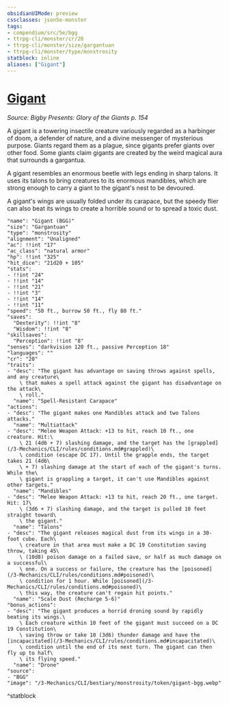 ```yaml
---
obsidianUIMode: preview
cssclasses: json5e-monster
tags:
- compendium/src/5e/bgg
- ttrpg-cli/monster/cr/20
- ttrpg-cli/monster/size/gargantuan
- ttrpg-cli/monster/type/monstrosity
statblock: inline
aliases: ["Gigant"]
---
```

# [Gigant](3-Mechanics\CLI\bestiary\monstrosity/gigant-bgg.md)
*Source: Bigby Presents: Glory of the Giants p. 154*  

A gigant is a towering insectile creature variously regarded as a harbinger of doom, a defender of nature, and a divine messenger of mysterious purpose. Giants regard them as a plague, since gigants prefer giants over other food. Some giants claim gigants are created by the weird magical aura that surrounds a gargantua.

A gigant resembles an enormous beetle with legs ending in sharp talons. It uses its talons to bring creatures to its enormous mandibles, which are strong enough to carry a giant to the gigant's nest to be devoured.

A gigant's wings are usually folded under its carapace, but the speedy flier can also beat its wings to create a horrible sound or to spread a toxic dust.

```statblock
"name": "Gigant (BGG)"
"size": "Gargantuan"
"type": "monstrosity"
"alignment": "Unaligned"
"ac": !!int "17"
"ac_class": "natural armor"
"hp": !!int "325"
"hit_dice": "21d20 + 105"
"stats":
- !!int "24"
- !!int "14"
- !!int "21"
- !!int "3"
- !!int "14"
- !!int "11"
"speed": "50 ft., burrow 50 ft., fly 80 ft."
"saves":
  "Dexterity": !!int "8"
  "Wisdom": !!int "8"
"skillsaves":
  "Perception": !!int "8"
"senses": "darkvision 120 ft., passive Perception 18"
"languages": ""
"cr": "20"
"traits":
- "desc": "The gigant has advantage on saving throws against spells, and any creature\
    \ that makes a spell attack against the gigant has disadvantage on the attack\
    \ roll."
  "name": "Spell-Resistant Carapace"
"actions":
- "desc": "The gigant makes one Mandibles attack and two Talons attacks."
  "name": "Multiattack"
- "desc": "Melee Weapon Attack: +13 to hit, reach 10 ft., one creature. Hit:\
    \ 21 (4d6 + 7) slashing damage, and the target has the [grappled](/3-Mechanics/CLI/rules/conditions.md#grappled)\
    \ condition (escape DC 17). Until the grapple ends, the target takes 21 (4d6\
    \ + 7) slashing damage at the start of each of the gigant's turns. While the\
    \ gigant is grappling a target, it can't use Mandibles against other targets."
  "name": "Mandibles"
- "desc": "Melee Weapon Attack: +13 to hit, reach 20 ft., one target. Hit: 17\
    \ (3d6 + 7) slashing damage, and the target is pulled 10 feet straight toward\
    \ the gigant."
  "name": "Talons"
- "desc": "The gigant releases magical dust from its wings in a 30-foot cube. Each\
    \ creature in that area must make a DC 19 Constitution saving throw, taking 45\
    \ (10d8) poison damage on a failed save, or half as much damage on a successful\
    \ one. On a success or failure, the creature has the [poisoned](/3-Mechanics/CLI/rules/conditions.md#poisoned)\
    \ condition for 1 hour. While [poisoned](/3-Mechanics/CLI/rules/conditions.md#poisoned)\
    \ this way, the creature can't regain hit points."
  "name": "Scale Dust (Recharge 5-6)"
"bonus_actions":
- "desc": "The gigant produces a horrid droning sound by rapidly beating its wings.\
    \ Each creature within 10 feet of the gigant must succeed on a DC 19 Constitution\
    \ saving throw or take 10 (3d6) thunder damage and have the [incapacitated](/3-Mechanics/CLI/rules/conditions.md#incapacitated)\
    \ condition until the end of its next turn. The gigant can then fly up to half\
    \ its flying speed."
  "name": "Drone"
"source":
- "BGG"
"image": "/3-Mechanics/CLI/bestiary/monstrosity/token/gigant-bgg.webp"
```
^statblock